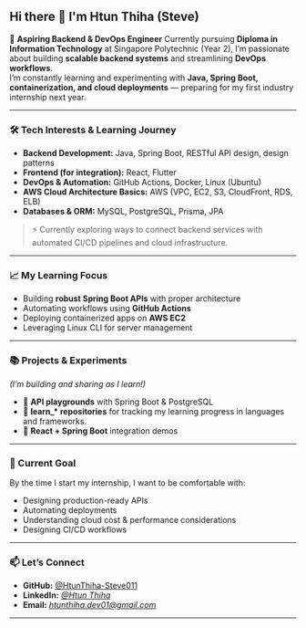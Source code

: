 ## Hi there 👋 I'm Htun Thiha (Steve)

🚀 **Aspiring Backend & DevOps Engineer**
Currently pursuing **Diploma in Information Technology** at Singapore Polytechnic (Year 2), I’m passionate about building **scalable backend systems** and streamlining **DevOps workflows**.  
I’m constantly learning and experimenting with **Java, Spring Boot, containerization, and cloud deployments** — preparing for my first industry internship next year.

---

### 🛠 Tech Interests & Learning Journey
- **Backend Development:** Java, Spring Boot, RESTful API design, design patterns  
- **Frontend (for integration):** React, Flutter  
- **DevOps & Automation:** GitHub Actions, Docker, Linux (Ubuntu)  
- **AWS Cloud Architecture Basics:** AWS (VPC, EC2, S3, CloudFront, RDS, ELB)  
- **Databases & ORM:** MySQL, PostgreSQL, Prisma, JPA  

> ⚡ Currently exploring ways to connect backend services with automated CI/CD pipelines and cloud infrastructure.

---

### 📈 My Learning Focus
- Building **robust Spring Boot APIs** with proper architecture
- Automating workflows using **GitHub Actions**
- Deploying containerized apps on **AWS EC2**
- Leveraging Linux CLI for server management

---

### 📚 Projects & Experiments
*(I’m building and sharing as I learn!)*  
- 🔹 **API playgrounds** with Spring Boot & PostgreSQL
- 🔹 **learn_\* repositories** for tracking my learning progress in languages and frameworks.
- 🔹 **React + Spring Boot** integration demos 

---

### 🌱 Current Goal
By the time I start my internship, I want to be comfortable with:
- Designing production-ready APIs  
- Automating deployments  
- Understanding cloud cost & performance considerations
- Designing CI/CD workflows

---

### 📫 Let’s Connect
- **GitHub:** [@HtunThiha-Steve011](https://github.com/HtunThiha-Steve011)  
- **LinkedIn:** *[@Htun Thiha](https://www.linkedin.com/in/htun-thiha-steve/)*  
- **Email:** *htunthiha.dev01@gmail.com*  

---
